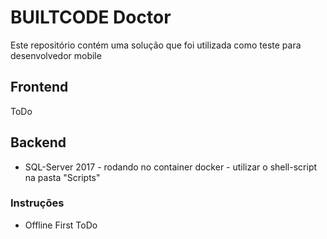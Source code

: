 # BUILTCODE Doctor

Este repositório contém uma solução que foi utilizada como teste para desenvolvedor mobile

## Frontend

ToDo

## Backend
- SQL-Server 2017 - rodando no container docker - utilizar o shell-script na pasta "Scripts"


### Instruções
- Offline First
ToDo
